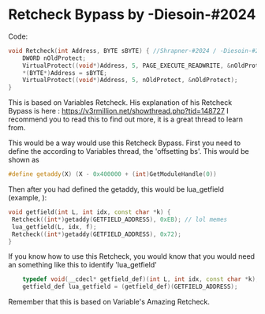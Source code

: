 # Retcheck Bypass by -Diesoin-#2024
Code:
```cpp
void Retcheck(int Address, BYTE sBYTE) { //Shrapner-#2024 / -Diesoin-#2024 Retcheck
	DWORD nOldProtect;
	VirtualProtect((void*)Address, 5, PAGE_EXECUTE_READWRITE, &nOldProtect);
	*(BYTE*)Address = sBYTE;
	VirtualProtect((void*)Address, 5, nOldProtect, &nOldProtect);
}
```
This is based on Variables Retcheck. His explanation of his Retcheck Bypass is here : https://v3rmillion.net/showthread.php?tid=148727
I recommend you to read this to find out more, it is a great thread to learn from.

This would be a way would use this Retcheck Bypass. First you need to define the according to Variables thread, the 'offsetting bs'. This would be shown as

```cpp
#define getaddy(X) (X - 0x400000 + (int)GetModuleHandle(0))
```

Then after you had defined the getaddy, this would be lua_getfield (example, ):
```cpp
void getfield(int L, int idx, const char *k) {
 Retcheck((int*)getaddy(GETFIELD_ADDRESS), 0xEB); // lol memes
 lua_getfield(L, idx, f);
 Retcheck((int*)getaddy(GETFIELD_ADDRESS), 0x72); 
}
```

If you know how to use this Retcheck, you would know that you would need an something like this to identify 'lua_getfield'
```cpp
	typedef void(__cdecl* getfield_def)(int L, int idx, const char *k);
	getfield_def lua_getfield = (getfield_def)(GETFIELD_ADDRESS);
```

Remember that this is based on Variable's Amazing Retcheck.
